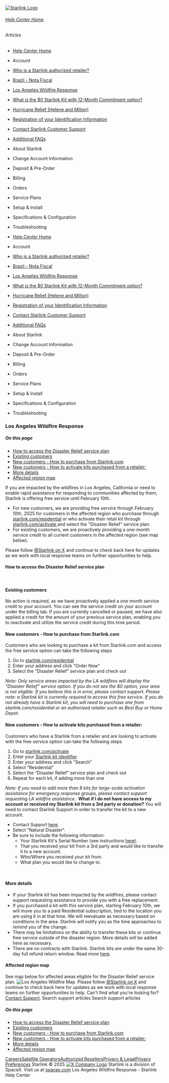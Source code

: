 [![Starlink Logo](https://www.starlink.com/_next/image?url=%2Fassets%2Fimages%2Flogo%2Flogo_white.png&w=3840&q=75)](https://www.starlink.com/support/article/<https:/www.starlink.com/>)
###### [Help Center Home](https://www.starlink.com/support/article/</support>)
###### Articles
  * [Help Center Home](https://www.starlink.com/support/article/</support>)
  * Account
  * [Who is a Starlink authorized retailer? ](https://www.starlink.com/support/article/</support/article/8a90222d-7c32-edd7-51f6-f696ece07105>)
  * [Brazil - Nota Fiscal](https://www.starlink.com/support/article/</support/article/0510d2b9-df68-9c24-f749-1e528ae6ca0e>)
  * [Los Angeles Wildfire Response](https://www.starlink.com/support/article/</support/article/6b54f490-bbb4-04ee-4ee7-3750d3d831fc>)
  * [What is the $0 Starlink Kit with 12-Month Commitment option?](https://www.starlink.com/support/article/</support/article/3a6a481b-f039-c82d-fa60-9a41fca1d1cb>)
  * [Hurricane Relief (Helene and Milton)](https://www.starlink.com/support/article/</support/article/58126733-e4d2-db62-b919-9da261a4e096>)
  * [Registration of your Identification Information](https://www.starlink.com/support/article/</support/article/6189953a-dd63-a4dc-611c-ee799fdff348>)
  * [Contact Starlink Customer Support](https://www.starlink.com/support/article/</support/article/bdb63773-e93b-74e8-8e12-2da2fb6d534e>)
  * [Additional FAQs](https://www.starlink.com/support/article/</support/article/1668200d-1ce5-196c-d4bb-a39be9b27dbc>)
  * About Starlink
  * Change Account Information
  * Deposit & Pre-Order
  * Billing
  * Orders
  * Service Plans
  * Setup & Install
  * Specifications & Configuration
  * Troubleshooting


  * [Help Center Home](https://www.starlink.com/support/article/</support>)
  * Account
  * [Who is a Starlink authorized retailer? ](https://www.starlink.com/support/article/</support/article/8a90222d-7c32-edd7-51f6-f696ece07105>)
  * [Brazil - Nota Fiscal](https://www.starlink.com/support/article/</support/article/0510d2b9-df68-9c24-f749-1e528ae6ca0e>)
  * [Los Angeles Wildfire Response](https://www.starlink.com/support/article/</support/article/6b54f490-bbb4-04ee-4ee7-3750d3d831fc>)
  * [What is the $0 Starlink Kit with 12-Month Commitment option?](https://www.starlink.com/support/article/</support/article/3a6a481b-f039-c82d-fa60-9a41fca1d1cb>)
  * [Hurricane Relief (Helene and Milton)](https://www.starlink.com/support/article/</support/article/58126733-e4d2-db62-b919-9da261a4e096>)
  * [Registration of your Identification Information](https://www.starlink.com/support/article/</support/article/6189953a-dd63-a4dc-611c-ee799fdff348>)
  * [Contact Starlink Customer Support](https://www.starlink.com/support/article/</support/article/bdb63773-e93b-74e8-8e12-2da2fb6d534e>)
  * [Additional FAQs](https://www.starlink.com/support/article/</support/article/1668200d-1ce5-196c-d4bb-a39be9b27dbc>)
  * About Starlink
  * Change Account Information
  * Deposit & Pre-Order
  * Billing
  * Orders
  * Service Plans
  * Setup & Install
  * Specifications & Configuration
  * Troubleshooting


### Los Angeles Wildfire Response
##### On this page
  * [How to access the Disaster Relief service plan](https://www.starlink.com/support/article/<#how-to-access-the-disaster-relief-service-plan>)
  * [Existing customers](https://www.starlink.com/support/article/<#existing-customers>)
  * [New customers - How to purchase from Starlink.com](https://www.starlink.com/support/article/<#new-customers-how-to-purchase-from-starlink-com>)
  * [New customers - How to activate kits purchased from a retailer:](https://www.starlink.com/support/article/<#new-customers-how-to-activate-kits-purchased-from-a-retailer>)
  * [More details](https://www.starlink.com/support/article/<#more-details>)
  * [Affected region map](https://www.starlink.com/support/article/<#affected-region-map>)


If you are impacted by the wildfires in Los Angeles, California or need to enable rapid assistance for responding to communities affected by them, Starlink is offering free service until February 10th. 
  * For new customers, we are providing free service through February 10th, 2025 for customers in the affected region who purchase through [starlink.com/residential](https://www.starlink.com/support/article/<https:/starlink.com/residential>) or who activate their retail kit through [starlink.com/activate ](https://www.starlink.com/support/article/<https:/www.starlink.com/activate>) and select the "Disaster Relief" service plan. 
  * For existing customers, we are proactively providing a one-month service credit to all current customers in the affected region (see map below). ​


Please follow [@Starlink on X](https://www.starlink.com/support/article/<https:/x.com/Starlink>) and continue to check back here for updates as we work with local response teams on further opportunities to help.
​ 
#### How to access the Disaster Relief service plan
​ 
#### Existing customers
No action is required, as we have proactively applied a one month service credit to your account. You can see the service credit on your account under the billing tab. 
If you are currently cancelled or paused, we have also applied a credit for the amount of your previous service plan, enabling you to reactivate and utilize the service credit during this time period.
​
#### New customers - How to purchase from Starlink.com
Customers who are looking to purchase a kit from Starlink.com and access the free service option can take the following steps
  1. Go to [starlink.com/residential](https://www.starlink.com/support/article/<https:/starlink.com/residential>)
  2. Enter your address and click “Order Now”
  3. Select the “Disaster Relief” service plan and check out


_Note: Only service areas impacted by the LA wildfires will display the “Disaster Relief” service option. If you do not see the $0 option, your area is not eligible. If you believe this is in error, please contact support._
_Please note: a Starlink kit is currently required to access this free service. If you do not already have a Starlink kit, you will need to purchase one from starlink.com/residential or an authorized retailer such as Best Buy or Home Depot._
​ 
#### New customers - How to activate kits purchased from a retailer:
Customers who have a Starlink from a retailer and are looking to activate with the free service option can take the following steps
  1. Go to [starlink.com/activate ](https://www.starlink.com/support/article/<https:/www.starlink.com/activate>)
  2. Enter your [Starlink kit identifier](https://www.starlink.com/support/article/<https:/www.starlink.com/support/article/2802431a-135f-0671-4c1b-4cedb65b291a?helpCenter=true>)
  3. Enter your address and click “Search”
  4. Select “Residential”
  5. Select the “Disaster Relief” service plan and check out
  6. Repeat for each kit, if adding more than one


_Note: If you need to add more than 8 kits for large-scale activation assistance for emergency response groups, please contact support requesting LA wildfire assistance._
​ 
**What if I do not have access to my account or received my Starlink kit from a 3rd party or donation?**
You will need to contact Starlink Support in order to transfer the kit to a new account. 
  * Contact Support [here](https://www.starlink.com/support/article/<https:/www.starlink.com/support/guest-contact?source=la_wildfire_faq>).
  * Select "Natural Disaster".
  * Be sure to include the following information: 
    * Your Starlink Kit's Serial Number (see instructions [here](https://www.starlink.com/support/article/<https:/www.starlink.com/support/article/2802431a-135f-0671-4c1b-4cedb65b291a>)).
    * That you received your kit from a 3rd party and would like to transfer it to a new account.
    * Who/Where you received your kit from.
    * What plan you would like to change to.


​ 
#### More details
  * If your Starlink kit has been impacted by the wildfires, please contact support requesting assistance to provide you with a free replacement.
  * If you purchased a kit with this service plan, starting February 10th, we will move you to a paid Residential subscription, tied to the location you are using it in at that time. We will reevaluate as necessary based on conditions in the area. Starlink will notify you as the time approaches to remind you of the change.
  * There may be limitations on the ability to transfer these kits or continue free service outside of the disaster region. More details will be added here as necessary.
  * There are no contracts with Starlink. Starlink kits are under the same 30-day full refund return window. Read more [here](https://www.starlink.com/support/article/<https:/www.starlink.com/support/article/a522bcf2-1e26-981f-1530-c05052fe2b9c>). ​


#### Affected region map
See map below for affected areas eligible for the Disaster Relief service plan.
![Los Angeles Wildfire Map](https://www.starlink.com/public-files/LosAngelesSupport_02.png)
​ 
Please follow [@Starlink on X](https://www.starlink.com/support/article/<https:/x.com/Starlink>) and continue to check back here for updates as we work with local response teams on further opportunities to help.
Can't find what you're looking for? [Contact Support](https://www.starlink.com/support/article/</support/tickets?sourceType=web_article_help_center&sourceValue=6b54f490-bbb4-04ee-4ee7-3750d3d831fc>).
Search support articles
Search support articles
##### On this page
  * [How to access the Disaster Relief service plan](https://www.starlink.com/support/article/<#how-to-access-the-disaster-relief-service-plan>)
  * [Existing customers](https://www.starlink.com/support/article/<#existing-customers>)
  * [New customers - How to purchase from Starlink.com](https://www.starlink.com/support/article/<#new-customers-how-to-purchase-from-starlink-com>)
  * [New customers - How to activate kits purchased from a retailer:](https://www.starlink.com/support/article/<#new-customers-how-to-activate-kits-purchased-from-a-retailer>)
  * [More details](https://www.starlink.com/support/article/<#more-details>)
  * [Affected region map](https://www.starlink.com/support/article/<#affected-region-map>)


[Careers](https://www.starlink.com/support/article/<https:/www.spacex.com/careers>)[Satellite Operators](https://www.starlink.com/support/article/<https:/starlink.com/satellite-operators>)[Authorized Resellers](https://www.starlink.com/support/article/<https:/starlink.com/resellers>)[Privacy & Legal](https://www.starlink.com/support/article/<https:/starlink.com/legal>)[Privacy Preferences](https://www.starlink.com/support/article/<>)
Starlink © 2025
[![X Company Logo](https://www.starlink.com/assets/images/icons/x-logo.svg)](https://www.starlink.com/support/article/<https:/twitter.com/Starlink>)
Starlink is a division of SpaceX. Visit us at [spacex.com](https://www.starlink.com/support/article/<https:/www.spacex.com/>)
Los Angeles Wildfire Response - Starlink Help Center
